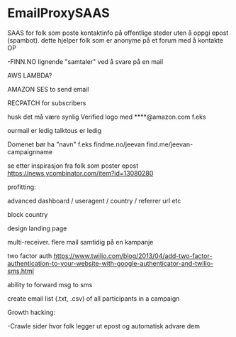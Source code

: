 # EmailProxySAAS

SAAS for folk som poste kontaktinfo på offentlige steder uten å oppgi epost (spambot).
dette hjelper folk som er anonyme på et forum med å kontakte OP

-FINN.NO lignende "samtaler" ved å svare på en mail

AWS LAMBDA?

AMAZON SES to send email

RECPATCH for subscribers

husk det må være synlig Verified logo med ****@amazon.com f.eks


ourmail er ledig
talktous er ledig	

Domenet bør ha "navn"
f.eks
findme.no/jeevan
find.me/jeevan-campaignname

se etter inspirasjon fra folk som poster epost 
https://news.ycombinator.com/item?id=13080280

profitting:

advanced dashboard / useragent / country / referrer url etc

block country

design landing page

multi-receiver. flere mail samtidig på en kampanje

two factor auth 
https://www.twilio.com/blog/2013/04/add-two-factor-authentication-to-your-website-with-google-authenticator-and-twilio-sms.html

ability to forward msg to sms

create email list (.txt, .csv) of all participants in a campaign

Growth hacking:

-Crawle sider hvor folk legger ut epost og automatisk advare dem


